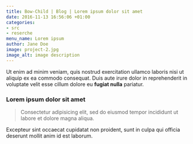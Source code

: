 ```yaml
---
title: Bow-Child | Blog | Lorem ipsum dolor sit amet
date: 2016-11-13 16:56:06 +01:00
categories:
- src
- reserche
menu_name: Lorem ipsum
author: Jane Doe
image: project-2.jpg
image_alt: image description
---
```


Ut enim ad minim veniam, quis nostrud exercitation ullamco laboris nisi ut aliquip ex ea commodo consequat. Duis aute irure dolor in reprehenderit in voluptate velit esse cillum dolore eu **fugiat nulla** pariatur.

### Lorem ipsum dolor sit amet

> Consectetur adipisicing elit, sed do eiusmod tempor incididunt ut labore et dolore magna aliqua.



Excepteur sint occaecat cupidatat non proident, sunt in culpa qui officia deserunt mollit anim id est laborum.
